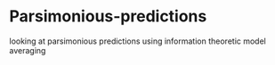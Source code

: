 # Parsimonious-predictions
looking at parsimonious predictions using information theoretic model averaging
